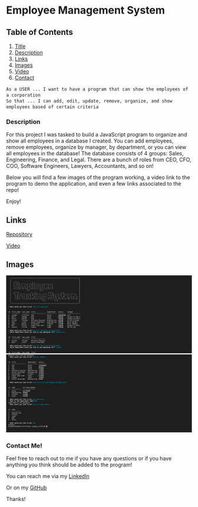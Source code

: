 <a name = "title"></a>

# Employee Management System

## Table of Contents
1. [Title](#title)
2. [Description](#Description)
3. [Links](#link)
4. [Images](#images)
5. [Video](#video)
6. [Contact](#contact)

```
As a USER ... I want to have a program that can show the employees of a corporation
So that ... I can add, edit, update, remove, organize, and show employees based of certain criteria
```

<a name = "description"></a>

### Description

For this project I was tasked to build a JavaScript program to organize and show all employees in a database I created. You can add employees, remove employees, organize by manager, by department, or you can view all employees in the database! The database consists of 4 groups: Sales, Engineering, Finance, and Legal. There are a bunch of roles from CEO, CFO, COO, Software Engineers, Lawyers, Accountants, and so on! 

Below you will find a few images of the program working, a video link to the program to demo the application, and even a few links associated to the repo! 

Enjoy!

<a name = "links"></a>

## Links

[Repository](https://github.com/joecliffordofficial/employee_tracker)

<a name = "video"></a>

[Video](https://joecliffordofficial.github.io/employee_tracker/)

<a name = "images"></a>

## Images

<img src = ./media/images/employeeTrackerScreenShot1.png>
<img src = ./media/images/employeeTrackerScreenShot2.png>


<a name = "contact"></a>

### Contact Me!

Feel free to reach out to me if you have any questions or if you have anything you think should be added to the program!

You can reach me via my [LinkedIn](https://www.linkedin.com/in/joe-clifford/)

Or on my [GitHub](https://github.com/joecliffordofficial)

Thanks!
